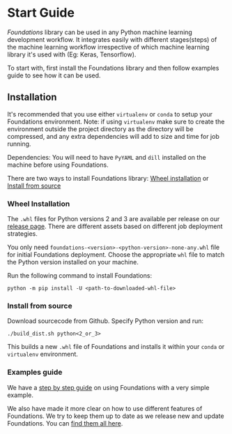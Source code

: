 # Start Guide

*Foundations* library can be used in any Python machine learning development workflow.
It integrates easily with different stages(steps) of the machine learning workflow irrespective of which machine learning library it's used with (Eg: Keras, Tensorflow).

To start with, first install the Foundations library and then follow examples guide to see how it can be used.

## Installation
It's recommended that you use either `virtualenv` or `conda` to setup your Foundations environment.
Note: if using `virtualenv` make sure to create the environment outside the project directory as the directory will be compressed, and any extra dependencies will add to size and time for job running.

Dependencies: You will need to have `PyYAML` and `dill` installed on the machine before using Foundations.

There are two ways to install Foundations library:
[Wheel installation](https://github.com/DeepLearnI/foundations/STARTGUIDE.md#wheel-installation) or [Install from source](https://github.com/DeepLearnI/foundations/STARTGUIDE.md#install-from-source)

### Wheel Installation
The `.whl` files for Python versions 2 and 3 are available per release on our [release page](https://github.com/DeepLearnI/foundations/releases).
There are different assets based on different job deployment strategies.

You only need `foundations-<version>-<python-version>-none-any.whl` file for initial Foundations deployment.
Choose the appropriate `whl` file to match the Python version installed on your machine.

Run the following command to install Foundations:
```
python -m pip install -U <path-to-downloaded-whl-file>
```

### Install from source

Download sourcecode from Github.
Specify Python version and run:
```
./build_dist.sh python<2_or_3>
```

This builds a new `.whl` file of Foundations and installs it within your `conda` or `virtualenv` environment.

### Examples guide
We have a [step by step guide](https://github.com/DeepLearnI/foundations/STEPBYSTEPGUIDE.md) on using Foundations with a very simple example.

We also have made it more clear on how to use different features of Foundations. We try to keep them up to date as we release new and update Foundations. You can [find them all here](https://github.com/DeepLearnI/foundations/examples).
